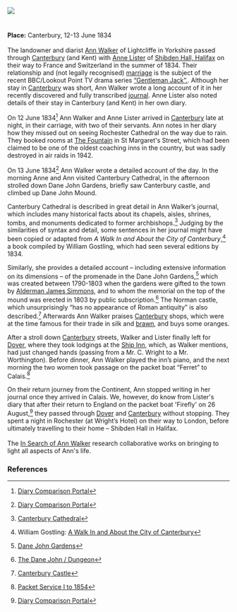 <a href="https://dev.visual-essays.app"><img src="https://dev-visual-essays.netlify.app/images/ve-button.png"/></a>
<param author="Ivana Nika" banner="/images/banners/19c.jpg" layout="vtl" title="Ann Walker (1803-1854)" ve-config=""/>

<param aliases="Canterbury" eid="Q29303" ve-entity=""/>

#

**Place:** Canterbury, 12-13 June 1834   
<br/>
The landowner and diarist [Ann Walker](https://en.wikipedia.org/wiki/Ann_Walker_(landowner)) of Lightcliffe in Yorkshire passed through [Canterbury](/19c/19c-canterbury) (and Kent) with [Anne Lister](https://en.wikipedia.org/wiki/Anne_Lister) of [Shibden Hall, Halifax](https://museums.calderdale.gov.uk/visit/shibden-hall) on their way to France and Switzerland in the summer of 1834. Their relationship and (not legally recognised) [marriage](https://yorkcivictrust.co.uk/heritage/civic-trust-plaques/anne-lister-1791-1840/) is the subject of the recent BBC/Lookout Point TV drama series [“Gentleman Jack”.](https://www.bbc.co.uk/programmes/m00059m9). Although her stay in [Canterbury](/19c/19c-canterbury) was short, Ann Walker wrote a long account of it in her recently discovered and fully transcribed [journal](https://www.catalogue.wyjs.org.uk/CalmView/Record.aspx?src=CalmView.Catalog&amp;id=WYAS4971%2f7%2f1%2f5%2f1). Anne Lister also noted details of their stay in Canterbury (and Kent) in her own diary.
<param attribution="No known copyright restrictions" label="Canterbury street, from A Walk In and About the City of Canterbury by William Gostling" url="https://stor.artstor.org/stor/fb97b8a2-50de-4cae-b35b-7aedb06de42b" ve-image=""/> 

On 12 June 1834[^ref1] Ann Walker and Anne Lister arrived in [Canterbury](/19c/19c-canterbury) late at night, in their carriage, with two of their servants. Ann notes in her diary how they missed out on seeing Rochester Cathedral on the way due to rain. They booked rooms at [The Fountain](http://www.machadoink.com/Royal%20Fountain%20Hotel.htm) in St Margaret's Street, which had been claimed to be one of the oldest coaching inns in the country, but was sadly destroyed in air raids in 1942. 
<param ve-image-v2 manifest="https://iiif.juncture-digital.org/wc:Frederick_Nash_-_Rochester_Cathedral_and_Castle_-_Google_Art_Project.jpg/manifest.json">

On 13 June 1834[^ref2]  Ann Walker wrote a detailed account of the day. In the morning Anne and Ann visited Canterbury Cathedral, in the afternoon strolled down Dane John Gardens, briefly saw Canterbury castle, and climbed up Dane John Mound. 
<param attribution="No known copyright restrictions" label="Dane John Gardens, from A Walk In and About the City of Canterbury by William Gostling" url="https://stor.artstor.org/stor/e70a6523-0d4d-42da-a07a-699c3f2aa1ea" ve-image=""/> 

Canterbury Cathedral is described in great detail in Ann Walker’s journal, which includes many historical facts about its chapels, aisles, shrines, tombs, and monuments dedicated to former archbishops.[^ref3] Judging by the similarities of syntax and detail, some sentences in her journal might have been copied or adapted from _A Walk In and About the City of Canterbury_,[^ref4]  a book compiled by William Gostling, which had seen several editions by 1834.
<param attribution="No known copyright restrictions." label="Canterbury Cathedral, from A Walk In and About the City of Canterbury by William Gostling, 1825" url="https://stor.artstor.org/stor/fe4a9962-d0fd-4116-9f01-a05b7425fbfa" ve-image=""/>

Similarly, she provides a detailed account – including extensive information on its dimensions – of the promenade in the Dane John Gardens,[^ref5] which was created between 1790-1803  when the gardens were gifted to the town by [Alderman James Simmons](https://en.wikipedia.org/wiki/James_Simmons_(1741%E2%80%931807)), and to whom the memorial on the top of the mound was erected in 1803 by public subscription.[^ref6] The Norman castle, which unsurprisingly “has no appearance of Roman antiquity” is also described.[^ref7] Afterwards Ann Walker praises [Canterbury](/19c/19c-canterbury) shops, which were at the time famous for their trade in silk and [brawn](https://en.wikipedia.org/wiki/Head_cheese), and buys some oranges. 
<param attribution="by John Brent" label="Canterbury Castle in Canterbury in Olden Times" url="https://stor.artstor.org/stor/d3328173-c9b0-43ad-9fc2-dfeaa3505793" ve-image=""/>

After a stroll down [Canterbury](/19c/19c-canterbury) streets, Walker and Lister finally left for [Dover](/19c/19c-dover), where they took lodgings at the [Ship Inn](http://www.dover-kent.com/Ship-Hotel.html), which, as Walker mentions, had just changed hands (passing from a Mr. C. Wright to a Mr. Worthington). Before dinner, Ann Walker played the inn’s piano, and the next morning the two women took passage on the packet boat “Ferret” to Calais.[^ref8]
<param attribution="Drawn by George Shepherd" label="Snargate Street, Dover, 1830" url="https://stor.artstor.org/stor/1f7f1801-76e2-4b52-8fa1-996e0d735573" ve-image=""/>

On their return journey from the Continent, Ann stopped writing in her journal once they arrived in Calais. We, however, do know from Lister's diary that after their return to England on the packet boat 'Firefly' on 26 August,[^ref9] they passed through [Dover](/19c/19c-dover) and [Canterbury](/19c/19c-canterbury) without stopping. They spent a night in Rochester (at Wright’s Hotel) on their way to London, before ultimately travelling to their home – Shibden Hall in Halifax.
<br/><br/>
The [In Search of Ann Walker](https://insearchofannwalker.com/) research collaborative works on bringing to light all aspects of Ann's life.
<param attribution="Photo by Astrid Stilma. By permission of Patrick Marrin" label="The Picturesque Beauties of Great Britain: Kent. Rochester Bridge, 1829" url="https://stor.artstor.org/stor/ab25bcd6-9bdf-4d71-8385-1ea957703c5a" ve-image=""/>

### References

[^ref1]: [Diary Comparison Portal](https://insearchofannwalker.com/thursday-12th-june-1834/)   
[^ref2]: [Diary Comparison Portal](https://insearchofannwalker.com/friday-13th-june-1834/)     
[^ref3]: [Canterbury Cathedral](https://www.canterbury-cathedral.org/)    
[^ref4]: William Gostling: [A Walk In and About the City of Canterbury](https://archive.org/details/walkinaboutcityo00gost/page/n7/mode/2up)    
[^ref5]: [Dane John Gardens](http://www.canterbury-archaeology.org.uk/dane/4590809480)    
[^ref6]: [The Dane John / Dungeon](http://www.machadoink.com/Dane%20John.htm)    
[^ref7]: [Canterbury Castle](http://www.canterbury-archaeology.org.uk/castle/4590809462)     
[^ref8]: [Packet Service I to 1854](https://doverhistorian.com/2015/03/21/packet-service-to-1854/)    
[^ref9]: [Diary Comparison Portal](https://insearchofannwalker.com/tuesday-26th-august-1834/)     
